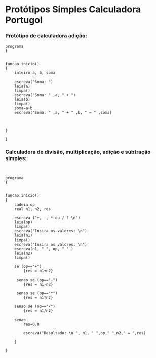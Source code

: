 # Protótipos Simples Calculadora Portugol





### Protótipo de calculadora adição:



```
programa
{
	

funcao inicio()
{
	inteiro a, b, soma
	
	escreva("Soma: ")
	leia(a)
	limpa()
	escreva("Soma: " ,a, " + ")
	leia(b)
	limpa()
	soma=a+b
	escreva("Soma: " ,a, " + " ,b, " = " ,soma)



}

}
```





### Calculadora de divisão, multiplicação, adição e subtração simples: 

```


programa
{
	

funcao inicio()
{
	cadeia op
	real n1, n2, res
	
	escreva ("+, -, * ou / ? \n")
	leia(op)
	limpa()
	escreva("Insira os valores: \n")
	leia(n1)
	limpa()
	escreva("Insira os valores: \n")
	escreva(n1, " ", op, " " )
	leia(n2)
	limpa()
	
	se (op=="+")
		{res = n1+n2}

	 senao se (op=="-")
		{res = n1-n2}

	 senao se (op=="*")
		{res = n1*n2}

	senao se (op=="/")
		{res = n1/n2}
	
	senao
		res=0.0

		escreva("Resultado: \n ", n1, " ",op," ",n2," = ",res) 

	}

}
```



